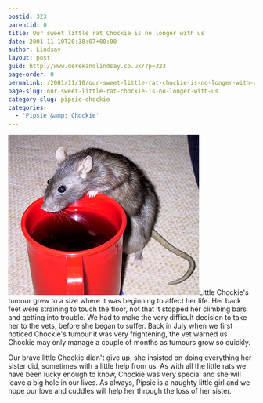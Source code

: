 ```yaml
---
postid: 323
parentid: 0
title: Our sweet little rat Chockie is no longer with us
date: 2001-11-10T20:38:07+00:00
author: Lindsay
layout: post
guid: http://www.derekandlindsay.co.uk/?p=323
page-order: 0
permalink: /2001/11/10/our-sweet-little-rat-chockie-is-no-longer-with-us/
page-slug: our-sweet-little-rat-chockie-is-no-longer-with-us
category-slug: pipsie-chockie
categories:
  - 'Pipsie &amp; Chockie'
---
```

<img class="alignright size-full wp-image-6914" title="Our rat, Chockie drinking from a beaker of Ribena" src="/wp-content/uploads/2001/11/post_4168_IMG.jpg" alt="Our rat, Chockie drinking from a beaker of Ribena" width="390" height="327" />Little Chockie's tumour grew to a size where it was beginning to affect her life. Her back feet were straining to touch the floor, not that it stopped her climbing bars and getting into trouble. We had to make the very difficult decision to take her to the vets, before she began to suffer. Back in July when we first noticed Chockie's tumour it was very frightening, the vet warned us Chockie may only manage a couple of months as tumours grow so quickly.

Our brave little Chockie didn't give up, she insisted on doing everything her sister did, sometimes with a little help from us. As with all the little rats we have been lucky enough to know, Chockie was very special and she will leave a big hole in our lives. As always, Pipsie is a naughty little girl and we hope our love and cuddles will help her through the loss of her sister.